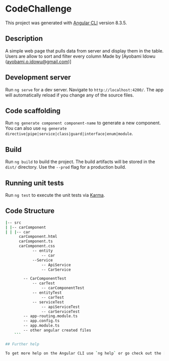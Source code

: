 # CodeChallenge

This project was generated with [Angular CLI](https://github.com/angular/angular-cli) version 8.3.5.

## Description

A simple web page that pulls data from server and display them in the table. Users 	are allow to sort and filter every column
Made by [Ayobami Idowu (ayobami.o.idowu@gmail.com)]

## Development server

Run `ng serve` for a dev server. Navigate to `http://localhost:4200/`. The app will automatically reload if you change any of the source files.

## Code scaffolding

Run `ng generate component component-name` to generate a new component. You can also use `ng generate directive|pipe|service|class|guard|interface|enum|module`.

## Build

Run `ng build` to build the project. The build artifacts will be stored in the `dist/` directory. Use the `--prod` flag for a production build.

## Running unit tests

Run `ng test` to execute the unit tests via [Karma](https://karma-runner.github.io).

## Code Structure
```bash
|-- src
| |-- carComponent
| | |-- car
      carComponent.html
      carComponent.ts
      carComponent.css
			-- entity
				-- car
			--Service
				-- ApiService
				-- CarService

		-- CarComponentTest
			-- carTest
				-- carComponentTest
			-- entityTest
				-- carTest
			-- serviceTest
				-- apiServiceTest
				-- carServiceTest
		-- app-routing.module.ts
		-- app.config.ts
		-- app.module.ts
		-- other angular created files
    ```

## Further help

To get more help on the Angular CLI use `ng help` or go check out the [Angular CLI README](https://github.com/angular/angular-cli/blob/master/README.md).
